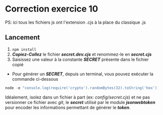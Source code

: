 # Correction exercice 10

PS: ici tous les fichiers js ont l'extension .cjs à la place du classique .js

## Lancement

1. `npm install`
2. ***Copiez-Collez*** le fichier ***secret.dev.cjs*** et renommez-le en ***secret.cjs***
3. Saisissez une valeur à la constante ***SECRET*** présente dans le fichier copié
- Pour générer un ***SECRET***, depuis un terminal, vous pouvez exécuter la commande ci-dessous
```js
node -e "console.log(require('crypto').randomBytes(32).toString('hex'))"
```
Idéalement, isolez dans un fichier à part (ex: *config/secret.cjs*) et ne pas versionner ce fichier avec *git*, le ***secret*** utilisé par le module ***jsonwebtoken*** pour encoder les informations permettant de générer le ***token***.